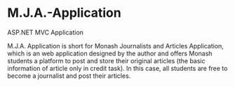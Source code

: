 # M.J.A.-Application
ASP.NET MVC Application

M.J.A. Application is short for Monash Journalists and Articles Application, which is an
web application designed by the author and offers Monash students a platform to post and
store their original articles (the basic information of article only in credit task).
In this case, all students are free to become a journalist and post their articles.
